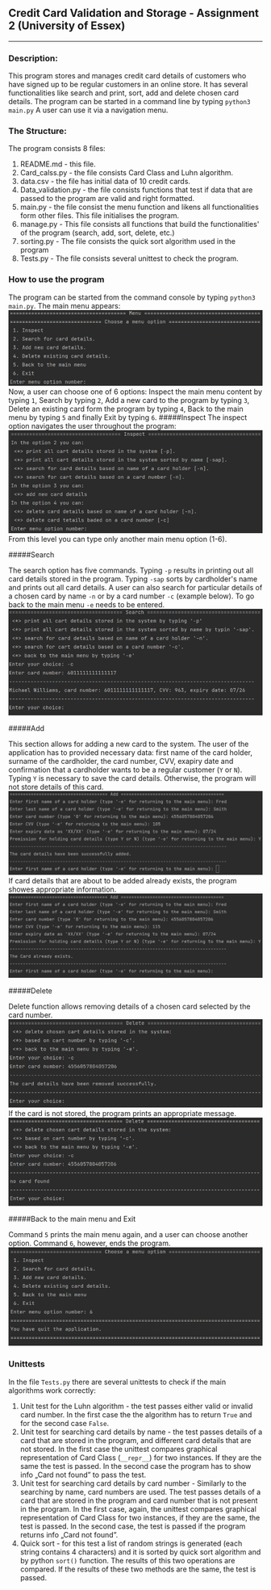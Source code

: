 ## Credit Card Validation and Storage - Assignment 2 (University of Essex)
************************************************************************

### Description:
This program stores and manages credit card details of customers who have
signed up to be regular customers in an online store. It has several 
functionalities like search and print, sort, add and delete chosen card
details. The program can be started in a command line by typing `python3 main.py` 
A user can use it via a navigation menu. 

### The Structure:
The program consists 8 files:
1) README.md - this file.
2) Card_calss.py - the file consists Card Class and Luhn algorithm.
3) data.csv - the file has initial data of 10 credit cards.
4) Data_validation.py - the file consists functions that test if data that
   are passed to the program are valid and right formatted.
5) main.py - the file consist the menu function and likens all functionalities
   form other files. This file initialises the program.
6) manage.py - This file consists all functions that build the functionalities'
   of the program (search, add, sort, delete, etc.)
7) sorting.py - The file consists the quick sort algorithm used in the program
8) Tests.py - The file consists several unittest to check the program.

### How to use the program

The program can be started from the command console by typing `python3 main.py`. 
The main menu appears:
![img.png](img/img.png)
Now, a user can choose one of 6 options: Inspect the main menu content by typing 
`1`, Search by typing `2`, Add a new card to the program by typing `3`, Delete 
an existing card form the program by typing `4`, Back to the main menu by typing
`5` and finally Exit by typing `6`. 
#####Inspect
The inspect option navigates the user throughout the program:
![img.png](img/img2.png)
From this level you can type only another main menu option (1-6).

#####Search

The search option has five commands. Typing `-p` results in printing out
all card details stored in the program. Typing `-sap` sorts by cardholder's 
name and prints out all card details. A user can also search for particular
details of a chosen card by name `-n` or by a card number `-c` (example below).
To go back to the main menu `-e` needs to be entered. 
![img.png](img/img3.png)

#####Add

This section allows for adding a new card to the system. The user of the application
has to provided necessary data: first name of the card holder, surname of the 
cardholder, the card number, CVV, exapiry date and confirmation that a cardholder
wants to be a regular customer (`Y` or `N`). Typing `Y` is necessary to save the card
details. Otherwise, the program will not store details of this card.
![img.png](img/img4.png)
If card details that are about to be added already exists, the program showes
appropriate information.
![img.png](img/img5.png)

#####Delete

Delete function allows removing details of a chosen card selected by the 
card number. 
![img.png](img/img6.png)
If the card is not stored, the program prints an appropriate message.
![img.png](img/img7.png)

#####Back to the main menu and Exit

Command `5` prints the main menu again, and a user can choose another option.
Command `6`, however, ends the program.
![img.png](img/img8.png)

### Unittests

In the file `Tests.py` there are several unittests to check if the main 
algorithms work correctly:
1) Unit test for the Luhn algorithm - the test passes either valid or invalid 
   card number. In the first case the the algorithm has to return `True` and for 
   the second case `False`.
2) Unit test for searching card details by name - the test passes details of a 
   card that are stored in the program, and different card details that are not 
   stored. In the first case the unittest compares graphical representation of 
   Card Class (`__repr__`) for two instances. If they are the same the 
   test is passed. In the second case the program has to show info „Card not 
   found” to pass the test.
3) Unit test for searching card details by card number - Similarly to the 
   searching by name, card numbers are used. The test passes details of a card 
   that are stored in the program and card number that is not present in the 
   program. In the first case, again,  the unittest compares graphical 
   representation of Card Class for two instances, if they are the same, 
   the test is passed. In the second case, the test is passed if the program 
   returns info „Card not found”.
4) Quick sort - for this test a list of random strings is generated (each string
   contains 4 characters) and it is sorted by quick sort algorithm and by python
   `sort()` function. The results of this two operations are compared. If the 
   results of these two methods are the same, the test is passed.  




